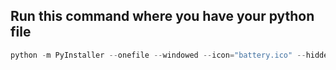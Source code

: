## Run this command where you have your python file

```powershell
python -m PyInstaller --onefile --windowed --icon="battery.ico" --hidden-import "bs4" --hidden-import "lxml" --add-data "battery.ico;." builder.py
```
